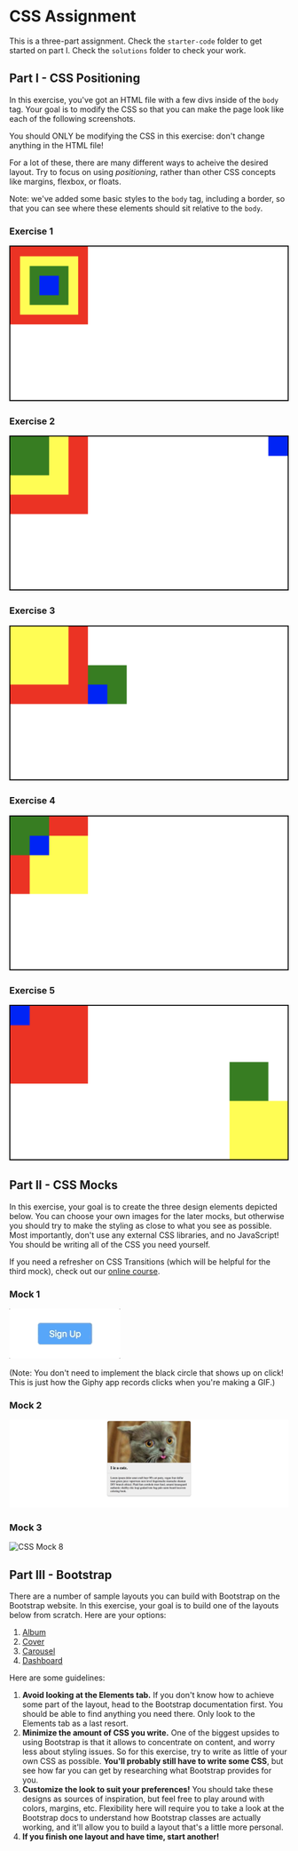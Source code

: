 # CSS Assignment

This is a three-part assignment. Check the `starter-code` folder to get started on part I. Check the `solutions` folder to check your work.

## Part I - CSS Positioning

In this exercise, you've got an HTML file with a few divs inside of the `body` tag. Your goal is to modify the CSS so that you can make the page look like each of the following screenshots.

You should ONLY be modifying the CSS in this exercise: don't change anything in the HTML file!

For a lot of these, there are many different ways to acheive the desired layout. Try to focus on using _positioning_, rather than other CSS concepts like margins, flexbox, or floats.

Note: we've added some basic styles to the `body` tag, including a border, so that you can see where these elements should sit relative to the `body`.

### Exercise 1

![CSS Positioning Mock 1](images/css_mock1.png)

### Exercise 2

![CSS Positioning Mock 2](images/css_mock2.png)

### Exercise 3

![CSS Positioning Mock 3](images/css_mock3.png)

### Exercise 4

![CSS Positioning Mock 4](images/css_mock4.png)

### Exercise 5

![CSS Positioning Mock 5](images/css_mock5.png)

## Part II - CSS Mocks

In this exercise, your goal is to create the three design elements depicted below. You can choose your own images for the later mocks, but otherwise you should try to make the styling as close to what you see as possible. Most importantly, don't use any external CSS libraries, and no JavaScript! You should be writing all of the CSS you need yourself.

If you need a refresher on CSS Transitions (which will be helpful for the third mock), check out our [online course](https://www.rithmschool.com/courses/intermediate-css-bootstrap/transitions).

### Mock 1

![CSS Mock 6](images/css_mock6.gif)

(Note: You don't need to implement the black circle that shows up on click! This is just how the Giphy app records clicks when you're making a GIF.)

### Mock 2

![CSS Mock 7](images/css_mock7.png)

### Mock 3

![CSS Mock 8](images/css_mock8.gif)

## Part III - Bootstrap

There are a number of sample layouts you can build with Bootstrap on the Bootstrap website. In this exercise, your goal is to build one of the layouts below from scratch. Here are your options:

1.  [Album](https://getbootstrap.com/docs/4.0/examples/album/)
2.  [Cover](https://getbootstrap.com/docs/4.0/examples/cover/)
3.  [Carousel](https://getbootstrap.com/docs/4.0/examples/carousel/)
4.  [Dashboard](https://getbootstrap.com/docs/4.0/examples/dashboard/)

Here are some guidelines:

1.  **Avoid looking at the Elements tab.** If you don't know how to achieve some part of the layout, head to the Bootstrap documentation first. You should be able to find anything you need there. Only look to the Elements tab as a last resort.
2.  **Minimize the amount of CSS you write.** One of the biggest upsides to using Bootstrap is that it allows to concentrate on content, and worry less about styling issues. So for this exercise, try to write as little of your own CSS as possible. **You'll probably still have to write some CSS**, but see how far you can get by researching what Bootstrap provides for you.
3.  **Customize the look to suit your preferences!** You should take these designs as sources of inspiration, but feel free to play around with colors, margins, etc. Flexibility here will require you to take a look at the Bootstrap docs to understand how Bootstrap classes are actually working, and it'll allow you to build a layout that's a little more personal.
4.  **If you finish one layout and have time, start another!**
